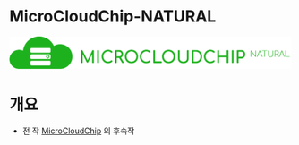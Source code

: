 # MicroCloudChip-NATURAL
![](readme-asset/title.png)
# 개요
* 전 작 [MicroCloudChip](https://github.com/SweetCase-Cobalto/MicroCloudChip) 의 후속작
